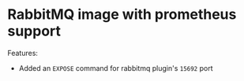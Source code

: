 RabbitMQ image with prometheus support
======================================

Features:
- Added an `EXPOSE` command for rabbitmq plugin's `15692` port
